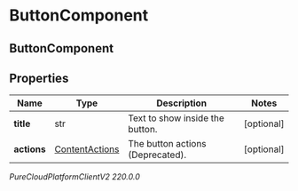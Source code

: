 # ButtonComponent

## ButtonComponent

## Properties

|Name | Type | Description | Notes|
|------------ | ------------- | ------------- | -------------|
| **title** | str | Text to show inside the button. | [optional] |
| **actions** | [ContentActions](ContentActions) | The button actions (Deprecated). | [optional] |



_PureCloudPlatformClientV2 220.0.0_
